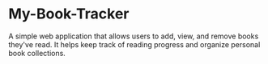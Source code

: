 # My-Book-Tracker
A simple web application that allows users to add, view, and remove books they've read. It helps keep track of reading progress and organize personal book collections.

